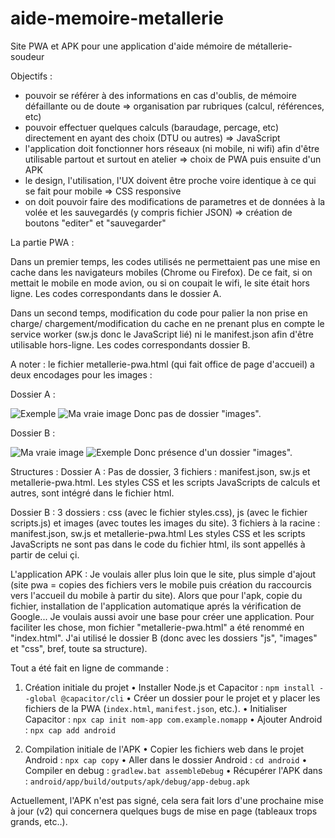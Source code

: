 # aide-memoire-metallerie
Site PWA et APK pour une application d'aide mémoire de métallerie-soudeur

Objectifs :

- pouvoir se référer à des informations en cas d'oublis, de mémoire défaillante ou de doute => organisation par rubriques (calcul, références, etc)
- pouvoir effectuer quelques calculs (baraudage, percage, etc) directement en ayant des choix (DTU ou autres) => JavaScript
- l'application doit fonctionner hors réseaux (ni mobile, ni wifi) afin d'être utilisable partout et surtout en atelier => choix de PWA puis ensuite d'un APK
- le design, l'utilisation, l'UX doivent être proche voire identique à ce qui se fait pour mobile => CSS responsive
- on doit pouvoir faire des modifications de parametres et de données à la volée et les sauvegardés (y compris fichier JSON) => création de boutons "editer" et "sauvegarder"

La partie PWA :

Dans un premier temps, les codes utilisés ne permettaient pas une mise en cache dans les navigateurs mobiles (Chrome ou Firefox).
De ce fait, si on mettait le mobile en mode avion, ou si on coupait le wifi, le site était hors ligne.
Les codes correspondants dans le dossier A.

Dans un second temps, modification du code pour palier la non prise en charge/ chargement/modification du cache en ne prenant plus en compte le service worker (sw.js donc le JavaScript lié) ni le manifest.json afin d'être utilisable hors-ligne.
Les codes correspondants dossier B.

A noter : le fichier metallerie-pwa.html (qui fait office de page d'accueil) a deux encodages pour les images :

Dossier A :
<!-- AU LIEU DE ÇA : -->
<img src="data:image/jpeg;base64,/9j/4AAQ..." alt="Exemple">
<!-- IL Y A : -->
<img src="VOTRE_CODE_BASE64_COMPLET_ICI" alt="Ma vraie image">
Donc pas de dossier "images".

Dossier B :
<!-- AU LIEU DE ÇA : -->
<img src="VOTRE_CODE_BASE64_COMPLET_ICI" alt="Ma vraie image">
<!-- IL Y A : -->
<img src="data:image/jpeg;base64,/9j/4AAQ..." alt="Exemple">
Donc présence d'un dossier "images".

Structures :
Dossier A :
Pas de dossier, 3 fichiers : manifest.json, sw.js et metallerie-pwa.html.
Les styles CSS et les scripts JavaScripts de calculs et autres, sont intégré dans le fichier html.

Dossier B :
3 dossiers : css (avec le fichier styles.css), js (avec le fichier scripts.js) et images (avec toutes les images du site).
3 fichiers à la racine : manifest.json, sw.js et metallerie-pwa.html
Les styles CSS et les scripts JavaScripts ne sont pas dans le code du fichier html, ils sont appellés à partir de celui çi.

L'application APK :
Je voulais aller plus loin que le site, plus simple d'ajout (site pwa = copies des fichiers vers le mobile puis création du raccourcis vers l'accueil du mobile à partir du site).
Alors que pour l'apk, copie du fichier, installation de l'application automatique aprés la vérification de Google...
Je voulais aussi avoir une base pour créer une application.
Pour faciliter les chose, mon fichier "metallerie-pwa.html" a été renommé en "index.html".
J'ai utilisé le dossier B (donc avec les dossiers "js", "images" et "css", bref, toute sa structure).

Tout a été fait en ligne de commande :

1. Création initiale du projet
• Installer Node.js et Capacitor : `npm install --global @capacitor/cli`
• Créer un dossier pour le projet et y placer les fichiers de la PWA (`index.html`, `manifest.json`,
etc.).
• Initialiser Capacitor : `npx cap init nom-app com.example.nomapp`
• Ajouter Android : `npx cap add android`

2. Compilation initiale de l'APK
• Copier les fichiers web dans le projet Android : `npx cap copy`
• Aller dans le dossier Android : `cd android`
• Compiler en debug : `gradlew.bat assembleDebug`
• Récupérer l'APK dans : `android/app/build/outputs/apk/debug/app-debug.apk`

Actuellement, l'APK n'est pas signé, cela sera fait lors d'une prochaine mise à jour (v2) qui concernera quelques bugs de mise en page (tableaux trops grands, etc..).
